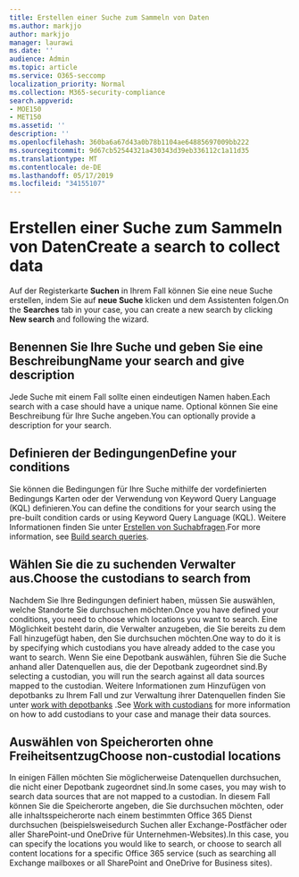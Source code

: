 ```yaml
---
title: Erstellen einer Suche zum Sammeln von Daten
ms.author: markjjo
author: markjjo
manager: laurawi
ms.date: ''
audience: Admin
ms.topic: article
ms.service: O365-seccomp
localization_priority: Normal
ms.collection: M365-security-compliance
search.appverid:
- MOE150
- MET150
ms.assetid: ''
description: ''
ms.openlocfilehash: 360ba6a67d43a0b78b1104ae64885697009bb222
ms.sourcegitcommit: 9d67cb52544321a430343d39eb336112c1a11d35
ms.translationtype: MT
ms.contentlocale: de-DE
ms.lasthandoff: 05/17/2019
ms.locfileid: "34155107"
---
```

# <a name="create-a-search-to-collect-data"></a><span data-ttu-id="3d0f7-102">Erstellen einer Suche zum Sammeln von Daten</span><span class="sxs-lookup"><span data-stu-id="3d0f7-102">Create a search to collect data</span></span>

<span data-ttu-id="3d0f7-103">Auf der Registerkarte **Suchen** in Ihrem Fall können Sie eine neue Suche erstellen, indem Sie auf **neue Suche** klicken und dem Assistenten folgen.</span><span class="sxs-lookup"><span data-stu-id="3d0f7-103">On the **Searches** tab in your case, you can create a new search by clicking **New search** and following the wizard.</span></span>

## <a name="name-your-search-and-give-description"></a><span data-ttu-id="3d0f7-104">Benennen Sie Ihre Suche und geben Sie eine Beschreibung</span><span class="sxs-lookup"><span data-stu-id="3d0f7-104">Name your search and give description</span></span>

<span data-ttu-id="3d0f7-105">Jede Suche mit einem Fall sollte einen eindeutigen Namen haben.</span><span class="sxs-lookup"><span data-stu-id="3d0f7-105">Each search with a case should have a unique name.</span></span> <span data-ttu-id="3d0f7-106">Optional können Sie eine Beschreibung für Ihre Suche angeben.</span><span class="sxs-lookup"><span data-stu-id="3d0f7-106">You can optionally provide a description for your search.</span></span> 

## <a name="define-your-conditions"></a><span data-ttu-id="3d0f7-107">Definieren der Bedingungen</span><span class="sxs-lookup"><span data-stu-id="3d0f7-107">Define your conditions</span></span>

<span data-ttu-id="3d0f7-108">Sie können die Bedingungen für Ihre Suche mithilfe der vordefinierten Bedingungs Karten oder der Verwendung von Keyword Query Language (KQL) definieren.</span><span class="sxs-lookup"><span data-stu-id="3d0f7-108">You can define the conditions for your search using the pre-built condition cards or using Keyword Query Language (KQL).</span></span> <span data-ttu-id="3d0f7-109">Weitere Informationen finden Sie unter [Erstellen von Suchabfragen](building-search-queries.md).</span><span class="sxs-lookup"><span data-stu-id="3d0f7-109">For more information, see [Build search queries](building-search-queries.md).</span></span>

## <a name="choose-the-custodians-to-search-from"></a><span data-ttu-id="3d0f7-110">Wählen Sie die zu suchenden Verwalter aus.</span><span class="sxs-lookup"><span data-stu-id="3d0f7-110">Choose the custodians to search from</span></span>

<span data-ttu-id="3d0f7-111">Nachdem Sie Ihre Bedingungen definiert haben, müssen Sie auswählen, welche Standorte Sie durchsuchen möchten.</span><span class="sxs-lookup"><span data-stu-id="3d0f7-111">Once you have defined your conditions, you need to choose which locations you want to search.</span></span> <span data-ttu-id="3d0f7-112">Eine Möglichkeit besteht darin, die Verwalter anzugeben, die Sie bereits zu dem Fall hinzugefügt haben, den Sie durchsuchen möchten.</span><span class="sxs-lookup"><span data-stu-id="3d0f7-112">One way to do it is by specifying which custodians you have already added to the case you want to search.</span></span> <span data-ttu-id="3d0f7-113">Wenn Sie eine Depotbank auswählen, führen Sie die Suche anhand aller Datenquellen aus, die der Depotbank zugeordnet sind.</span><span class="sxs-lookup"><span data-stu-id="3d0f7-113">By selecting a custodian, you will run the search against all data sources mapped to the custodian.</span></span> <span data-ttu-id="3d0f7-114">Weitere Informationen zum Hinzufügen von depotbanks zu Ihrem Fall und zur Verwaltung ihrer Datenquellen finden Sie unter [work with depotbanks](managing-custodians.md) .</span><span class="sxs-lookup"><span data-stu-id="3d0f7-114">See [Work with custodians](managing-custodians.md) for more information on how to add custodians to your case and manage their data sources.</span></span>

## <a name="choose-non-custodial-locations"></a><span data-ttu-id="3d0f7-115">Auswählen von Speicherorten ohne Freiheitsentzug</span><span class="sxs-lookup"><span data-stu-id="3d0f7-115">Choose non-custodial locations</span></span>

<span data-ttu-id="3d0f7-116">In einigen Fällen möchten Sie möglicherweise Datenquellen durchsuchen, die nicht einer Depotbank zugeordnet sind.</span><span class="sxs-lookup"><span data-stu-id="3d0f7-116">In some cases, you may wish to search data sources that are not mapped to a custodian.</span></span> <span data-ttu-id="3d0f7-117">In diesem Fall können Sie die Speicherorte angeben, die Sie durchsuchen möchten, oder alle inhaltsspeicherorte nach einem bestimmten Office 365 Dienst durchsuchen (beispielsweisedurch Suchen aller Exchange-Postfächer oder aller SharePoint-und OneDrive für Unternehmen-Websites).</span><span class="sxs-lookup"><span data-stu-id="3d0f7-117">In this case, you can specify the locations you would like to search, or choose to search all content locations for a specific Office 365 service (such as searching all Exchange mailboxes or all SharePoint and OneDrive for Business sites).</span></span>